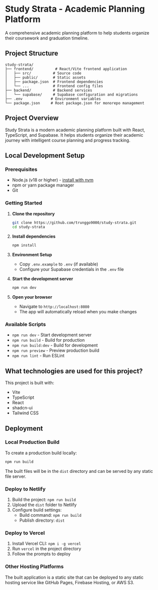# Study Strata - Academic Planning Platform

A comprehensive academic planning platform to help students organize their coursework and graduation timeline.

## Project Structure

```
study-strata/
├── frontend/          # React/Vite frontend application
│   ├── src/          # Source code
│   ├── public/       # Static assets
│   ├── package.json  # Frontend dependencies
│   └── ...           # Frontend config files
├── backend/          # Backend services
│   └── supabase/     # Supabase configuration and migrations
├── .env             # Environment variables
└── package.json     # Root package.json for monorepo management
```

## Project Overview

Study Strata is a modern academic planning platform built with React, TypeScript, and Supabase. It helps students organize their academic journey with intelligent course planning and progress tracking.

## Local Development Setup

### Prerequisites

- Node.js (v18 or higher) - [install with nvm](https://github.com/nvm-sh/nvm#installing-and-updating)
- npm or yarn package manager
- Git

### Getting Started

1. **Clone the repository**
   ```sh
   git clone https://github.com/trunggo9000/study-strata.git
   cd study-strata
   ```

2. **Install dependencies**
   ```sh
   npm install
   ```

3. **Environment Setup**
   - Copy `.env.example` to `.env` (if available)
   - Configure your Supabase credentials in the `.env` file

4. **Start the development server**
   ```sh
   npm run dev
   ```

5. **Open your browser**
   - Navigate to `http://localhost:8080`
   - The app will automatically reload when you make changes

### Available Scripts

- `npm run dev` - Start development server
- `npm run build` - Build for production
- `npm run build:dev` - Build for development
- `npm run preview` - Preview production build
- `npm run lint` - Run ESLint

## What technologies are used for this project?

This project is built with:

- Vite
- TypeScript
- React
- shadcn-ui
- Tailwind CSS

## Deployment

### Local Production Build

To create a production build locally:

```sh
npm run build
```

The built files will be in the `dist` directory and can be served by any static file server.

### Deploy to Netlify

1. Build the project: `npm run build`
2. Upload the `dist` folder to Netlify
3. Configure build settings:
   - Build command: `npm run build`
   - Publish directory: `dist`

### Deploy to Vercel

1. Install Vercel CLI: `npm i -g vercel`
2. Run `vercel` in the project directory
3. Follow the prompts to deploy

### Other Hosting Platforms

The built application is a static site that can be deployed to any static hosting service like GitHub Pages, Firebase Hosting, or AWS S3.
